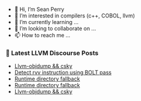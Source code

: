 - 👋 Hi, I’m Sean Perry
- 👀 I’m interested in compilers (c++, COBOL, llvm)
- 🌱 I’m currently learning ...
- 💞️ I’m looking to collaborate on ...
- 📫 How to reach me ...

<!---
s66perry/s66perry is a ✨ special ✨ repository because its `README.md` (this file) appears on your GitHub profile.
You can click the Preview link to take a look at your changes.
--->
### 📕 Latest LLVM Discourse Posts

<!-- DISCOURSE-LLVM:START -->
- [Llvm-objdump &amp;&amp; csky](https://discourse.llvm.org/t/llvm-objdump-csky/76866#post_7)
- [Detect rvv instruction using BOLT pass](https://discourse.llvm.org/t/detect-rvv-instruction-using-bolt-pass/76799#post_2)
- [Runtime directory fallback](https://discourse.llvm.org/t/runtime-directory-fallback/76860#post_13)
- [Runtime directory fallback](https://discourse.llvm.org/t/runtime-directory-fallback/76860#post_12)
- [Llvm-objdump &amp;&amp; csky](https://discourse.llvm.org/t/llvm-objdump-csky/76866#post_6)
<!-- DISCOURSE-LLVM:END -->
